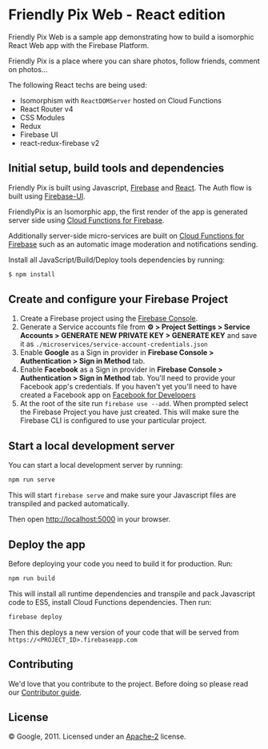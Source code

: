 # Friendly Pix Web - React edition

Friendly Pix Web is a sample app demonstrating how to build a isomorphic React Web app with the Firebase Platform.

Friendly Pix is a place where you can share photos, follow friends, comment on photos...

The following React techs are being used:
 - Isomorphism with `ReactDOMServer` hosted on Cloud Functions
 - React Router v4
 - CSS Modules
 - Redux
 - Firebase UI
 - react-redux-firebase v2


## Initial setup, build tools and dependencies

Friendly Pix is built using Javascript, [Firebase](https://firebase.google.com/docs/web/setup) and [React](https://facebook.github.io/react/). The Auth flow is built using [Firebase-UI](https://github.com/firebase/firebaseui-web).

FriendlyPix is an Isomorphic app, the first render of the app is generated server side using [Cloud Functions for Firebase](https://firebase.google.com/docs/functions).

Additionally server-side micro-services are built on [Cloud Functions for Firebase](https://firebase.google.com/docs/functions) such as an automatic image moderation and notifications sending.

Install all JavaScript/Build/Deploy tools dependencies by running:

```bash
$ npm install
```


## Create and configure your Firebase Project

1. Create a Firebase project using the [Firebase Console](https://firebase.google.com/console).
2. Generate a Service accounts file from **⚙ > Project Settings > Service Accounts > GENERATE NEW PRIVATE KEY > GENERATE KEY** and save it as `./microservices/service-account-credentials.json`
2. Enable **Google** as a Sign in provider in **Firebase Console > Authentication > Sign in Method** tab.
3. Enable **Facebook** as a Sign in provider in **Firebase Console > Authentication > Sign in Method** tab. You'll need to provide your Facebook app's credentials. If you haven't yet you'll need to have created a Facebook app on [Facebook for Developers](https://developers.facebook.com)
4. At the root of the site run `firebase use --add`. When prompted select the Firebase Project you have just created. This will make sure the Firebase CLI is configured to use your particular project.


## Start a local development server

You can start a local development server by running:

```bash
npm run serve
```

This will start `firebase serve` and make sure your Javascript files are transpiled and packed automatically.

Then open [http://localhost:5000](http://localhost:5000) in your browser.


## Deploy the app

Before deploying your code you need to build it for production. Run:

```bash
npm run build
```

This will install all runtime dependencies and transpile and pack Javascript code to ES5, install Cloud Functions dependencies.
Then run:

```bash
firebase deploy
```

Then this deploys a new version of your code that will be served from `https://<PROJECT_ID>.firebaseapp.com`


## Contributing

We'd love that you contribute to the project. Before doing so please read our [Contributor guide](CONTRIBUTING.md).


## License

© Google, 2011. Licensed under an [Apache-2](LICENSE) license.
